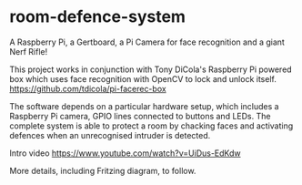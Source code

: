 # room-defence-system
A Raspberry Pi, a Gertboard, a Pi Camera for face recognition and a giant Nerf Rifle!

This project works in conjunction with Tony DiCola's Raspberry Pi powered box which uses face recognition with OpenCV to lock and unlock itself. https://github.com/tdicola/pi-facerec-box 

The software depends on a particular hardware setup, which includes a Raspberry Pi camera, GPIO lines connected to buttons and LEDs. The complete system is able to protect a room by chacking faces and activating defences when an unrecognised intruder is detected.

Intro video
https://www.youtube.com/watch?v=UiDus-EdKdw 

More details, including Fritzing diagram, to follow.
